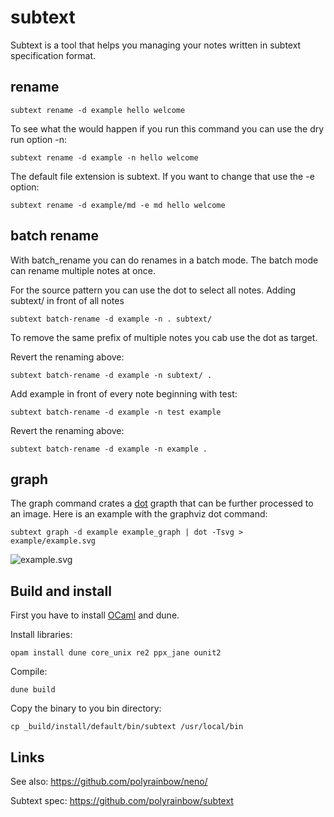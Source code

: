# subtext

Subtext is a tool that helps you managing your notes written in subtext specification format.

## rename

    subtext rename -d example hello welcome

To see what the would happen if you run this command you can use the dry run option -n:

    subtext rename -d example -n hello welcome

The default file extension is subtext. If you want to change that use the -e option:

    subtext rename -d example/md -e md hello welcome

## batch rename

With batch_rename you can do renames in a batch mode.
The batch mode can rename multiple notes at once.

For the source pattern you can use the dot to select all notes.
Adding subtext/ in front of all notes

    subtext batch-rename -d example -n . subtext/

To remove the same prefix of multiple notes you cab use the dot as target.

Revert the renaming above:

    subtext batch-rename -d example -n subtext/ .

Add example in front of every note beginning with test:

    subtext batch-rename -d example -n test example

Revert the renaming above:

    subtext batch-rename -d example -n example .


## graph

The graph command crates a [dot](https://graphviz.org/docs/layouts/dot/) grapth
that can be further processed to an image. Here is an example with the graphviz dot command:

    subtext graph -d example example_graph | dot -Tsvg > example/example.svg

![example.svg](example/example.svg)


## Build and install

First you have to install [OCaml](https://ocaml.org/) and dune.

Install libraries:

    opam install dune core_unix re2 ppx_jane ounit2

Compile:

    dune build

Copy the binary to you bin directory:

    cp _build/install/default/bin/subtext /usr/local/bin 

## Links

See also: https://github.com/polyrainbow/neno/

Subtext spec: https://github.com/polyrainbow/subtext
